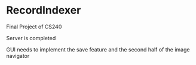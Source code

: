 RecordIndexer
=============

Final Project of CS240

Server is completed

GUI needs to implement the save feature and the second half of the image navigator
